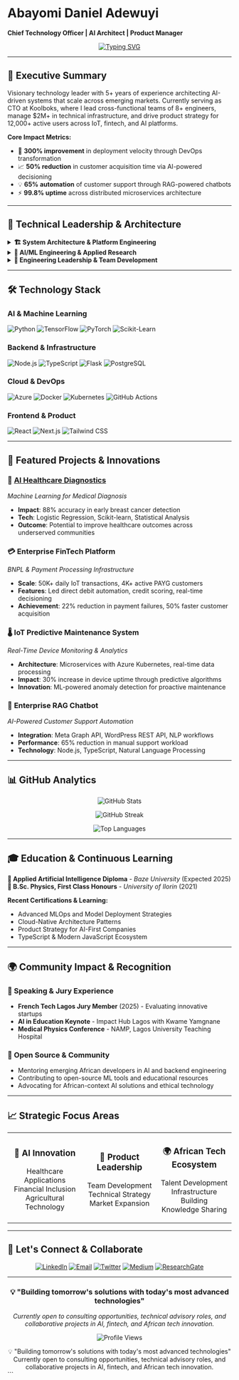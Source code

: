 # Abayomi Daniel Adewuyi
**Chief Technology Officer | AI Architect | Product Manager**

<div align="center">
  
[![Typing SVG](https://readme-typing-svg.herokuapp.com?font=JetBrains+Mono&weight=600&size=24&duration=3000&pause=1000&color=00D8FF&center=true&vCenter=true&multiline=true&width=600&height=100&lines=Building+the+Future+with+AI;Leading+Innovation+in+Africa's+Tech+Ecosystem;Transforming+Ideas+into+Scalable+Solutions)](https://git.io/typing-svg)

</div>

---

## 🎯 **Executive Summary**

Visionary technology leader with 5+ years of experience architecting AI-driven systems that scale across emerging markets. Currently serving as CTO at Koolboks, where I lead cross-functional teams of 8+ engineers, manage $2M+ in technical infrastructure, and drive product strategy for 12,000+ active users across IoT, fintech, and AI platforms.

**Core Impact Metrics:**
- 🚀 **300% improvement** in deployment velocity through DevOps transformation
- 📈 **50% reduction** in customer acquisition time via AI-powered decisioning
- 💡 **65% automation** of customer support through RAG-powered chatbots
- ⚡ **99.8% uptime** across distributed microservices architecture

---

## 🧠 **Technical Leadership & Architecture**

<details>
<summary><strong>🏗️ System Architecture & Platform Engineering</strong></summary>

- **Cloud-Native Architecture**: Led migration from monolithic to microservices using Kubernetes, Docker, and Azure
- **API Strategy**: Architected secure, scalable APIs handling 50K+ daily transactions with 99.9% reliability
- **Real-Time Systems**: Built IoT data processing pipelines with predictive maintenance capabilities
- **Financial Infrastructure**: Developed PCI-DSS compliant payment processing with OAuth 2.0 security

</details>

<details>
<summary><strong>🤖 AI/ML Engineering & Applied Research</strong></summary>

- **MLOps Pipelines**: End-to-end ML deployment with automated retraining and model versioning
- **NLP & RAG Systems**: Production chatbots with context-aware responses and multi-language support
- **Predictive Analytics**: Monte Carlo simulations and statistical modeling for business intelligence
- **Computer Vision**: Healthcare applications including 88% accuracy breast cancer prediction models

</details>

<details>
<summary><strong>👥 Engineering Leadership & Team Development</strong></summary>

- **Team Scaling**: Grew engineering organization from 3 to 8 members with structured hiring processes
- **Technical Mentorship**: Established code review protocols, pair programming, and skill development programs
- **Performance Management**: Quarterly reviews, career pathing, and 40% improvement in code quality metrics
- **Cross-Functional Collaboration**: Led product strategy across engineering, ML, business ops, and finance teams

</details>

---

## 🛠️ **Technology Stack**

### **AI & Machine Learning**
![Python](https://img.shields.io/badge/Python-3776AB?style=for-the-badge&logo=python&logoColor=white)
![TensorFlow](https://img.shields.io/badge/TensorFlow-FF6F00?style=for-the-badge&logo=tensorflow&logoColor=white)
![PyTorch](https://img.shields.io/badge/PyTorch-EE4C2C?style=for-the-badge&logo=pytorch&logoColor=white)
![Scikit-Learn](https://img.shields.io/badge/scikit--learn-F7931E?style=for-the-badge&logo=scikit-learn&logoColor=white)

### **Backend & Infrastructure**
![Node.js](https://img.shields.io/badge/Node.js-339933?style=for-the-badge&logo=nodedotjs&logoColor=white)
![TypeScript](https://img.shields.io/badge/TypeScript-007ACC?style=for-the-badge&logo=typescript&logoColor=white)
![Flask](https://img.shields.io/badge/Flask-000000?style=for-the-badge&logo=flask&logoColor=white)
![PostgreSQL](https://img.shields.io/badge/PostgreSQL-316192?style=for-the-badge&logo=postgresql&logoColor=white)

### **Cloud & DevOps**
![Azure](https://img.shields.io/badge/Microsoft_Azure-0089D0?style=for-the-badge&logo=microsoft-azure&logoColor=white)
![Docker](https://img.shields.io/badge/Docker-2CA5E0?style=for-the-badge&logo=docker&logoColor=white)
![Kubernetes](https://img.shields.io/badge/kubernetes-326ce5.svg?&style=for-the-badge&logo=kubernetes&logoColor=white)
![GitHub Actions](https://img.shields.io/badge/GitHub_Actions-2088FF?style=for-the-badge&logo=github-actions&logoColor=white)

### **Frontend & Product**
![React](https://img.shields.io/badge/React-20232A?style=for-the-badge&logo=react&logoColor=61DAFB)
![Next.js](https://img.shields.io/badge/Next.js-000000?style=for-the-badge&logo=nextdotjs&logoColor=white)
![Tailwind CSS](https://img.shields.io/badge/Tailwind_CSS-38B2AC?style=for-the-badge&logo=tailwind-css&logoColor=white)

---

## 🚀 **Featured Projects & Innovations**

### 🏥 **[AI Healthcare Diagnostics](https://github.com/AdewuyiDaniels/Logistic-Regression-Model-for-Breast-Cancer-Prediction)**
*Machine Learning for Medical Diagnosis*
- **Impact**: 88% accuracy in early breast cancer detection
- **Tech**: Logistic Regression, Scikit-learn, Statistical Analysis
- **Outcome**: Potential to improve healthcare outcomes across underserved communities

### 💳 **Enterprise FinTech Platform**
*BNPL & Payment Processing Infrastructure*
- **Scale**: 50K+ daily IoT transactions, 4K+ active PAYG customers
- **Features**: Led direct debit automation, credit scoring, real-time decisioning
- **Achievement**: 22% reduction in payment failures, 50% faster customer acquisition

### 🌡️ **IoT Predictive Maintenance System**
*Real-Time Device Monitoring & Analytics*
- **Architecture**: Microservices with Azure Kubernetes, real-time data processing
- **Impact**: 30% increase in device uptime through predictive algorithms
- **Innovation**: ML-powered anomaly detection for proactive maintenance

### 💬 **Enterprise RAG Chatbot**
*AI-Powered Customer Support Automation*
- **Integration**: Meta Graph API, WordPress REST API, NLP workflows
- **Performance**: 65% reduction in manual support workload
- **Technology**: Node.js, TypeScript, Natural Language Processing

---

## 📊 **GitHub Analytics**

<div align="center">

![GitHub Stats](https://github-readme-stats-sigma-five.vercel.app/api?username=AdewuyiDaniels&show_icons=true&theme=github_dark&hide_border=true&bg_color=0D1117&title_color=00D8FF&text_color=FFFFFF&icon_color=00D8FF)

![GitHub Streak](https://streak-stats.demolab.com/?user=AdewuyiDaniels&theme=dark&hide_border=true&background=0D1117&stroke=00D8FF&ring=00D8FF&fire=00D8FF&currStreakNum=FFFFFF&sideNums=FFFFFF&currStreakLabel=00D8FF&sideLabels=00D8FF&dates=FFFFFF)

![Top Languages](https://github-readme-stats-sigma-five.vercel.app/api/top-langs/?username=AdewuyiDaniels&layout=compact&theme=github_dark&hide_border=true&bg_color=0D1117&title_color=00D8FF&text_color=FFFFFF)

</div>

---

## 🎓 **Education & Continuous Learning**

**🎯 Applied Artificial Intelligence Diploma** - *Baze University* (Expected 2025)  
**🔬 B.Sc. Physics, First Class Honours** - *University of Ilorin* (2021)

**Recent Certifications & Learning:**
- Advanced MLOps and Model Deployment Strategies
- Cloud-Native Architecture Patterns
- Product Strategy for AI-First Companies
- TypeScript & Modern JavaScript Ecosystem

---

## 🌍 **Community Impact & Recognition**

### **🎤 Speaking & Jury Experience**
- **French Tech Lagos Jury Member** (2025) - Evaluating innovative startups
- **AI in Education Keynote** - Impact Hub Lagos with Kwame Yamgnane
- **Medical Physics Conference** - NAMP, Lagos University Teaching Hospital

### **🎯 Open Source & Community**
- Mentoring emerging African developers in AI and backend engineering
- Contributing to open-source ML tools and educational resources
- Advocating for African-context AI solutions and ethical technology

---

## 📈 **Strategic Focus Areas**

<table align="center">
<tr>
<td align="center" width="33%">

### 🤖 **AI Innovation**
Healthcare Applications<br>
Financial Inclusion<br>
Agricultural Technology

</td>
<td align="center" width="33%">

### 👥 **Product Leadership**
Team Development<br>
Technical Strategy<br>
Market Expansion

</td>
<td align="center" width="33%">

### 🌍 **African Tech Ecosystem**
Talent Development<br>
Infrastructure Building<br>
Knowledge Sharing

</td>
</tr>
</table>

---

## 🤝 **Let's Connect & Collaborate**

<div align="center">

[![LinkedIn](https://img.shields.io/badge/LinkedIn-0077B5?style=for-the-badge&logo=linkedin&logoColor=white)](https://www.linkedin.com/in/abayomiadewuyidaniel/)
[![Email](https://img.shields.io/badge/Email-EA4335?style=for-the-badge&logo=gmail&logoColor=white)](mailto:adewuyiaby@gmail.com)
[![Twitter](https://img.shields.io/badge/Twitter-1DA1F2?style=for-the-badge&logo=twitter&logoColor=white)](https://www.x.com/JewishDaniels)
[![Medium](https://img.shields.io/badge/Medium-12100E?style=for-the-badge&logo=medium&logoColor=white)](http://www.medium.com/@adewuyiaby)
[![ResearchGate](https://img.shields.io/badge/ResearchGate-00CCBB?style=for-the-badge&logo=ResearchGate&logoColor=white)](https://www.researchgate.net/profile/Abayomi-Adewuyi)

</div>

---

<div align="center">

### 💡 **"Building tomorrow's solutions with today's most advanced technologies"**

*Currently open to consulting opportunities, technical advisory roles, and collaborative projects in AI, fintech, and African tech innovation.*

![Profile Views](https://komarev.com/ghpvc/?username=AdewuyiDaniels&color=00D8FF&style=for-the-badge)

</div>

<div align="center">
💡 "Building tomorrow's solutions with today's most advanced technologies"
Currently open to consulting opportunities, technical advisory roles, and collaborative projects in AI, fintech, and African tech innovation.
</div>
```

